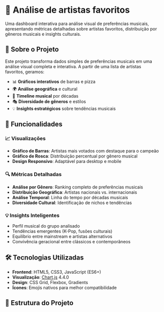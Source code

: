 # 🎵 Análise de artistas favoritos

Uma dashboard interativa para análise visual de preferências musicais, apresentando métricas detalhadas sobre artistas favoritos, distribuição por gêneros musicais e insights culturais.

## 🎯 Sobre o Projeto

Este projeto transforma dados simples de preferências musicais em uma análise visual completa e interativa. A partir de uma lista de artistas favoritos, geramos:

- 📊 **Gráficos interativos** de barras e pizza
- 🌍 **Análise geográfica** e cultural
- 📅 **Timeline musical** por décadas
- 🎭 **Diversidade de gêneros** e estilos
- 💡 **Insights estratégicos** sobre tendências musicais

## 🚀 Funcionalidades

### 📈 Visualizações
- **Gráfico de Barras**: Artistas mais votados com destaque para o campeão
- **Gráfico de Rosca**: Distribuição percentual por gênero musical
- **Design Responsivo**: Adaptável para desktop e mobile

### 🔍 Métricas Detalhadas
- **Análise por Gênero**: Ranking completo de preferências musicais
- **Distribuição Geográfica**: Artistas nacionais vs. internacionais
- **Análise Temporal**: Linha do tempo por décadas musicais
- **Diversidade Cultural**: Identificação de nichos e tendências

### 💡 Insights Inteligentes
- Perfil musical do grupo analisado
- Tendências emergentes (K-Pop, fusões culturais)
- Equilíbrio entre mainstream e artistas alternativos
- Convivência geracional entre clássicos e contemporâneos

## 🛠️ Tecnologias Utilizadas

- **Frontend**: HTML5, CSS3, JavaScript (ES6+)
- **Visualização**: [Chart.js](https://www.chartjs.org/) 4.4.0
- **Design**: CSS Grid, Flexbox, Gradients
- **Ícones**: Emojis nativos para melhor compatibilidade

## 📁 Estrutura do Projeto
